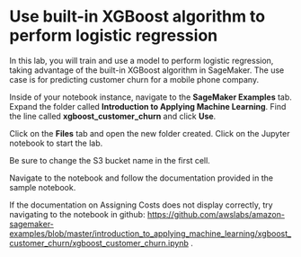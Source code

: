 # Use built-in XGBoost algorithm to perform logistic regression
In this lab, you will train and use a model to perform logistic regression, 
taking advantage of the built-in XGBoost algorithm in SageMaker. The use case is for predicting
customer churn for a mobile phone company.

Inside of your notebook instance, navigate to the **SageMaker Examples** tab. Expand the folder 
called **Introduction to Applying Machine Learning**. Find the line called **xgboost_customer_churn** and
click **Use**.

Click on the **Files** tab and open the new folder created. Click on the Jupyter notebook to start the lab.

Be sure to change the S3 bucket name in the first cell.

Navigate to the notebook and follow the documentation provided in the sample notebook.

If the documentation on Assigning Costs does not display correctly, try navigating to the notebook
in github: https://github.com/awslabs/amazon-sagemaker-examples/blob/master/introduction_to_applying_machine_learning/xgboost_customer_churn/xgboost_customer_churn.ipynb .
